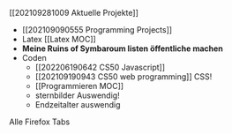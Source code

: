 [[202109281009 Aktuelle Projekte]]
- [[202109090555 Programming Projects]]
- Latex [[Latex MOC]]
- **Meine Ruins of Symbaroum listen öffentliche machen**
- Coden
	- [[202206190642 CS50 Javascript]]
	- [[202109190943 CS50 web programming]] CSS!
	- [[Programmieren MOC]]
	- sternbilder Auswendig!
	- Endzeitalter auswendig

Alle Firefox Tabs


